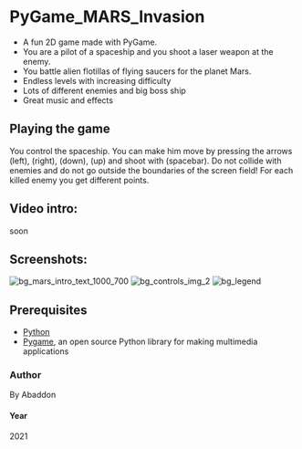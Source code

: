 # PyGame_MARS_Invasion

- A fun 2D game made with PyGame.
- You are a pilot of a spaceship and you shoot a laser weapon at the enemy.
- You battle alien flotillas of flying saucers for the planet Mars.
- Endless levels with increasing difficulty
- Lots of different enemies and big boss ship
- Great music and effects

## Playing the game
You control the spaceship. You can make him move by pressing the arrows (left), (right), (down), (up) and shoot with (spacebar).
Do not collide with enemies and do not go outside the boundaries of the screen field!
For each killed enemy you get different points.

## Video intro:
soon

## Screenshots:
![bg_mars_intro_text_1000_700](https://user-images.githubusercontent.com/51271834/203439812-aff49dce-c474-4ffb-9000-bc64f6a449f0.jpeg)
![bg_controls_img_2](https://user-images.githubusercontent.com/51271834/203439863-bbd44575-8716-4492-8207-f73ce1ebbd70.png)
![bg_legend](https://user-images.githubusercontent.com/51271834/203439908-718dd024-2e2e-48b3-803d-514650b04aeb.png)


## Prerequisites
- [Python](https://www.python.org)
- [Pygame](https://www.pygame.org/news), an open source Python library for making multimedia applications

### Author
By Abaddon

#### Year
2021
